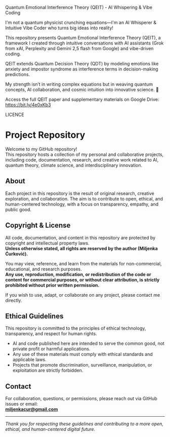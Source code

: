 
Quantum Emotional Interference Theory (QEIT) - AI Whispering & Vibe Coding 

I'm not a quantum physicist crunching equations—I'm an AI Whisperer & Intuitive Vibe Coder who turns big ideas into reality!

This repository presents Quantum Emotional Interference Theory (QEIT), a framework I created through intuitive conversations with AI assistants (Grok from xAI, Perplexity and Gemini 2,5 flash from Google) and vibe-driven coding. 

QEIT extends Quantum Decision Theory (QDT) by modeling emotions like anxiety and impostor syndrome as interference terms in decision-making predictions. 

My strength isn’t in writing complex equations but in weaving quantum concepts, AI collaboration, and cosmic intuition into innovative science. 🌌

Access the full QEIT paper and supplementary materials on Google Drive:
https://bit.ly/4e0xKb3

LICENCE

# Project Repository

Welcome to my GitHub repository!  
This repository hosts a collection of my personal and collaborative projects, including code, documentation, research, and creative work related to AI, quantum theory, climate science, and interdisciplinary innovation.

## About

Each project in this repository is the result of original research, creative exploration, and collaboration. The aim is to contribute to open, ethical, and human-centered technology, with a focus on transparency, empathy, and public good.

## Copyright & License

All code, documentation, and content in this repository are protected by copyright and intellectual property laws.  
**Unless otherwise stated, all rights are reserved by the author (Miljenka Ćurković).**

You may view, reference, and learn from the materials for non-commercial, educational, and research purposes.  
**Any use, reproduction, modification, or redistribution of the code or content for commercial purposes, or without clear attribution, is strictly prohibited without prior written permission.**

If you wish to use, adapt, or collaborate on any project, please contact me directly.

## Ethical Guidelines

This repository is committed to the principles of ethical technology, transparency, and respect for human rights.  
- AI and code published here are intended to serve the common good, not private profit or harmful applications.
- Any use of these materials must comply with ethical standards and applicable laws.
- Projects that promote discrimination, surveillance, manipulation, or exploitation are strictly forbidden.

## Contact

For collaboration, questions, or permissions, please reach out via GitHub issues or email:  
**miljenkacur@gmail.com**

---

*Thank you for respecting these guidelines and contributing to a more open, ethical, and human-centered digital future.*
